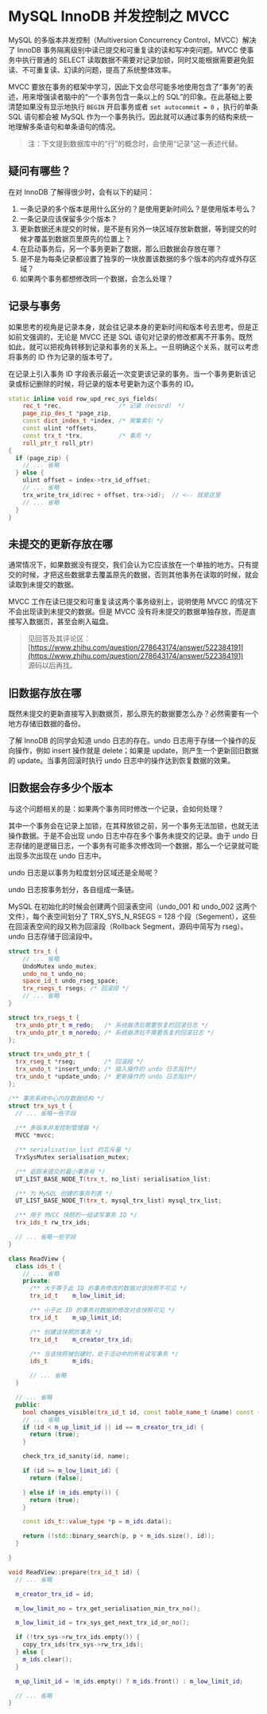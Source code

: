 # MySQL InnoDB 并发控制之 MVCC


MySQL 的多版本并发控制（Multiversion Concurrency Control，MVCC）解决了 InnoDB 事务隔离级别中读已提交和可重复读的读和写冲突问题。MVCC 使事务中执行普通的 SELECT 读取数据不需要对记录加锁，同时又能根据需要避免脏读、不可重复读、幻读的问题，提高了系统整体效率。

MVCC 要放在事务的框架中学习，因此下文会尽可能多地使用包含了“事务”的表述，用来增强读者脑中的“一个事务包含一条以上的 SQL”的印象。在此基础上要清楚如果没有显示地执行 `BEGIN` 开启事务或者 `set autocommit = 0` ，执行的单条 SQL 语句都会被 MySQL 作为一个事务执行。因此就可以通过事务的结构来统一地理解多条语句和单条语句的情况。

> 注：下文提到数据库中的“行”的概念时，会使用“记录”这一表述代替。

## 疑问有哪些？

在对 InnoDB 了解得很少时，会有以下的疑问：

1. 一条记录的多个版本是用什么区分的？是使用更新时间么？是使用版本号么？
2. 一条记录应该保留多少个版本？
3. 更新数据还未提交的时候，是不是有另外一块区域存放新数据，等到提交的时候才覆盖到数据页里原先的位置上？
4. 在启动事务后，另一个事务更新了数据，那么旧数据会存放在哪？
5. 是不是为每条记录都设置了独享的一块放置该数据的多个版本的内存或外存区域？
6. 如果两个事务都想修改同一个数据，会怎么处理？

## 记录与事务

如果思考的视角是记录本身，就会往记录本身的更新时间和版本号去思考。但是正如前文强调的，无论是 MVCC 还是 SQL 语句对记录的修改都离不开事务。既然如此，就可以把视角转移到记录和事务的关系上。一旦明确这个关系，就可以考虑将事务的 ID 作为记录的版本号了。

在记录上引入事务 ID 字段表示最近一次变更该记录的事务。当一个事务更新该记录或标记删除的时候，将记录的版本号更新为这个事务的 ID。

```c++
static inline void row_upd_rec_sys_fields(
    rec_t *rec,                /* 记录（record） */
    page_zip_des_t *page_zip,
    const dict_index_t *index, /* 聚集索引 */
    const ulint *offsets,
    const trx_t *trx,          /* 事务 */
    roll_ptr_t roll_ptr)
{
  if (page_zip) {
    // ... 省略
  } else {
    ulint offset = index->trx_id_offset;
    // ... 省略
    trx_write_trx_id(rec + offset, trx->id);  // <-- 就是这里
    // ... 省略
  }
}
```

## 未提交的更新存放在哪

通常情况下，如果数据没有提交，我们会认为它应该放在一个单独的地方。只有提交的时候，才把这些数据拿去覆盖原先的数据，否则其他事务在读取的时候，就会读取到未提交的数据。

MVCC 工作在读已提交和可重复读这两个事务级别上，说明使用 MVCC 的情况下不会出现读到未提交的数据。但是 MVCC 没有将未提交的数据单独存放，而是直接写入数据页，甚至会刷入磁盘。

> 见回答及其评论区：  
> [https://www.zhihu.com/question/278643174/answer/522384191](https://www.zhihu.com/question/278643174/answer/522384191)  
> 源码以后再找。

## 旧数据存放在哪

既然未提交的更新直接写入到数据页，那么原先的数据要怎么办？必然需要有一个地方存储旧数据的备份。

了解 InnoDB 的同学会知道 undo 日志的存在。undo 日志用于存储一个操作的反向操作，例如 insert 操作就是 delete；如果是 update，则产生一个更新回旧数据的 update。当事务回滚时执行 undo 日志中的操作达到恢复数据的效果。

## 旧数据会存多少个版本

与这个问题相关的是：如果两个事务同时修改一个记录，会如何处理？

其中一个事务会在记录上加锁，在其释放锁之前，另一个事务无法加锁，也就无法操作数据。于是不会出现 undo 日志中存在多个事务未提交的记录。由于 undo 日志存储的是逻辑日志，一个事务有可能多次修改同一个数据，那么一个记录就可能出现多次出现在 undo 日志中。

undo 日志是以事务为粒度划分区域还是全局呢？

undo 日志按事务划分，各自组成一条链。

MySQL 在初始化的时候会创建两个回滚表空间（undo_001 和 undo_002 这两个文件），每个表空间划分了 TRX_SYS_N_RSEGS = 128 个段（Segement），这些在回滚表空间的段又称为回滚段（Rollback Segment，源码中简写为 rseg）。undo 日志存储于回滚段中。

```c++
struct trx_t {
    // ... 省略
    UndoMutex undo_mutex;
    undo_no_t undo_no;
    space_id_t undo_rseg_space;
    trx_rsegs_t rsegs; /* 回滚段 */
    // ... 省略
}

struct trx_rsegs_t {
  trx_undo_ptr_t m_redo;   /* 系统崩溃后需要恢复的回滚日志 */
  trx_undo_ptr_t m_noredo; /* 系统崩溃后不需要恢复的回滚日志 */
};

struct trx_undo_ptr_t {
  trx_rseg_t *rseg;        /* 回滚段 */
  trx_undo_t *insert_undo; /* 插入操作的 undo 日志指针*/
  trx_undo_t *update_undo; /* 更新操作的 undo 日志指针*/
};
```



```c++
/** 事务系统中心内存数据结构 */
struct trx_sys_t {
  // ... 省略一些字段
  
  /** 多版本并发控制管理器 */
  MVCC *mvcc;

  /** serialisation_list 的互斥量 */
  TrxSysMutex serialisation_mutex;

  /** 追踪未提交的最小事务号 */
  UT_LIST_BASE_NODE_T(trx_t, no_list) serialisation_list;

  /** 为 MySQL 创建的事务列表 */
  UT_LIST_BASE_NODE_T(trx_t, mysql_trx_list) mysql_trx_list;

  /** 用于 MVCC 快照的一组读写事务 ID */
  trx_ids_t rw_trx_ids;

  // ... 省略一些字段
}
```

```c++
class ReadView {
  class ids_t {
    // ... 省略
    private:
      /** 大于等于此 ID 的事务修改的数据对该快照不可见 */
      trx_id_t    m_low_limit_id;

      /** 小于此 ID 的事务对数据的修改对该快照可见 */
      trx_id_t    m_up_limit_id;

      /** 创建该快照的事务 */
      trx_id_t    m_creator_trx_id;

      /** 当该快照被创建时，处于活动中的所有读写事务 */
      ids_t       m_ids;

      // ... 省略
  }

  // ... 省略
  public:
    bool changes_visible(trx_id_t id, const table_name_t &name) const {
    // ... 省略
    if (id < m_up_limit_id || id == m_creator_trx_id) {
      return (true);
    }

    check_trx_id_sanity(id, name);

    if (id >= m_low_limit_id) {
      return (false);

    } else if (m_ids.empty()) {
      return (true);
    }

    const ids_t::value_type *p = m_ids.data();

    return (!std::binary_search(p, p + m_ids.size(), id));
  }

}

void ReadView::prepare(trx_id_t id) {
  // ... 省略

  m_creator_trx_id = id;

  m_low_limit_no = trx_get_serialisation_min_trx_no();

  m_low_limit_id = trx_sys_get_next_trx_id_or_no();

  if (!trx_sys->rw_trx_ids.empty()) {
    copy_trx_ids(trx_sys->rw_trx_ids);
  } else {
    m_ids.clear();
  }

  m_up_limit_id = !m_ids.empty() ? m_ids.front() : m_low_limit_id;

  // ... 省略
}
```


